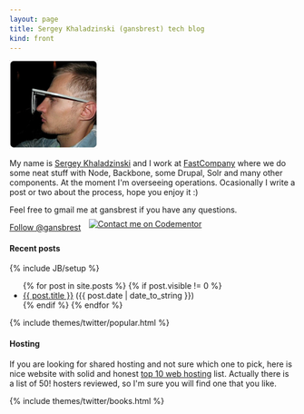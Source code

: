 ```yaml
---
layout: page
title: Sergey Khaladzinski (gansbrest) tech blog 
kind: front
---
```


<div class="row-fluid" id="avatar">
  <div class="span3">
    <img src="/assets/imgs/my_avatar.jpg" width="155"/>
  </div>
  <div class="span9">
    <p>My name is <a href="http://www.linkedin.com/in/khaladzinski">Sergey Khaladzinski</a> and I work at <a href="http://www.fastcompany.com">FastCompany</a> where we do some neat stuff with Node, Backbone, some Drupal, Solr and many other components. At the moment I'm overseeing operations. Ocasionally I write a post or two about the process, hope you enjoy it :)</p>
    <p>Feel free to gmail me at gansbrest if you have any questions.</p>
    <p><a href="https://twitter.com/gansbrest" class="twitter-follow-button" data-show-count="false">Follow @gansbrest</a>
       <script>!function(d,s,id){var js,fjs=d.getElementsByTagName(s)[0],p=/^http:/.test(d.location)?'http':'https';if(!d.getElementById(id)){js=d.createElement(s);js.id=id;js.src=p+'://platform.twitter.com/widgets.js';fjs.parentNode.insertBefore(js,fjs);}}(document, 'script', 'twitter-wjs');</script>
    <a style="padding-left: 10px; top: -6px; position: relative;" href="https://www.codementor.io/gansbrest?utm_source=github&utm_medium=button&utm_term=gansbrest&utm_campaign=github"><img src="https://cdn.codementor.io/badges/contact_me_github.svg" alt="Contact me on Codementor" style="max-width:100%" /></a>
    </p>
  </div>
</div>
<div class="row-fluid" id="avatar-separator">
  <div class="span12"><h4>Recent posts</h4></div>
</div>

{% include JB/setup %}

<ul class="posts homepage">
  {% for post in site.posts %}
    {% if post.visible != 0  %}
    <li><a href="{{ BASE_PATH }}{{ post.url }}">{{ post.title }}</a> <span>({{ post.date | date_to_string }})</span></li>
    {% endif %}
  {% endfor %}
</ul>


{% include themes/twitter/popular.html %}

<h4>Hosting</h4>

<p>If you are looking for shared hosting and not sure which one to pick, here is nice website with solid and honest <a href="https://www.ncmonline.com">top 10 web hosting</a> list. Actually there is a list of 50! hosters reviewed, so I'm sure you will find one that you like.</p>

{% include themes/twitter/books.html %}
